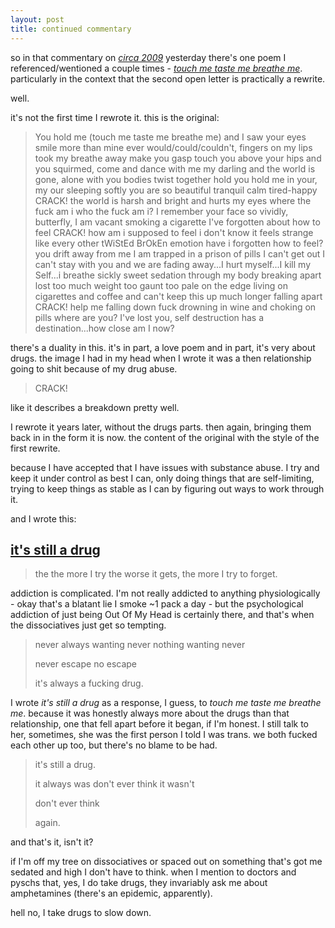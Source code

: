 ```yaml
---
layout: post
title: continued commentary
---
```


so in that commentary on _[circa 2009](https://imogenerative.github.io/poetry/circa%202009)_ yesterday there's one poem I referenced/wentioned a couple times - _[touch me taste me breathe me](https://imogenerative.github.io/poetry/the%20telegraph%20pole%20has%20spoke%20to%20me/touch%20me%20taste%20me%20breathe%20me)_. particularly in the context that the second open letter is practically a rewrite.

well.

it's not the first time I rewrote it. this is the original:

> You hold me (touch me taste me breathe me) and I saw your eyes smile more than mine ever would/could/couldn't, fingers on my lips took my breathe away make you gasp touch you above your hips and you squirmed, come and dance with me my darling and the world is gone, alone with you bodies twist together hold you hold me in your, my our sleeping softly you are so beautiful tranquil calm tired-happy CRACK! the world is harsh and bright and hurts my eyes where the fuck am i who the fuck am i? I remember your face so vividly, butterfly, I am vacant smoking a cigarette I've forgotten about how to feel CRACK! how am i supposed to feel i don't know it feels strange like every other tWiStEd BrOkEn emotion have i forgotten how to feel? you drift away from me I am trapped in a prison of pills I can't get out I can't stay with you and we are fading away...I hurt myself...I kill my Self...i breathe sickly sweet sedation through my body breaking apart lost too much weight too gaunt too pale on the edge living on cigarettes and coffee and can't keep this up much longer falling apart CRACK! help me falling down fuck drowning in wine and choking on pills where are you? I've lost you, self destruction has a destination...how close am I now?

there's a duality in this. it's in part, a love poem and in part, it's very about drugs. the image I had in my head when I wrote it was a then relationship going to shit because of my drug abuse.

> CRACK!

like it describes a breakdown pretty well.

I rewrote it years later, without the drugs parts. then again, bringing them back in in the form it is now. the content of the original with the style of the first rewrite.

because I have accepted that I have issues with substance abuse. I try and keep it under control as best I can, only doing things that are self-limiting, trying to keep things as stable as I can by figuring out ways to work through it.

and I wrote this:

## [it's still a drug](https://imogenerative.github.io/poetry/it's%20still%20a%20drug)

> the the more I try the worse it gets,
> the more I try to forget.

addiction is complicated. I'm not really addicted to anything physiologically - okay that's a blatant lie I smoke ~1 pack a day - but the psychological addiction of just being Out Of My Head is certainly there, and that's when the dissociatives just get so tempting.

> never always wanting never nothing wanting never
>
> never escape no escape
>
> it's always a fucking drug.

I wrote _it's still a drug_ as a response, I guess, to _touch me taste me breathe me_. because it was honestly always more about the drugs than that relationship, one that fell apart before it began, if I'm honest. I still talk to her, sometimes, she was the first person I told I was trans. we both fucked each other up too, but there's no blame to be had.

> it's still a drug.
> 
> it always was
> don't ever think it wasn't
> 
> don't ever think
> 
> again.

and that's it, isn't it?

if I'm off my tree on dissociatives or spaced out on something that's got me sedated and high I don't have to think. when I mention to doctors and pyschs that, yes, I do take drugs, they invariably ask me about amphetamines (there's an epidemic, apparently).

hell no, I take drugs to slow down.
